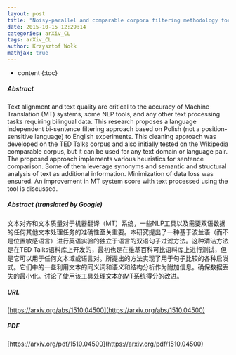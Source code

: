 ```yaml
---
layout: post
title: "Noisy-parallel and comparable corpora filtering methodology for the extraction of bi-lingual equivalent data at sentence level"
date: 2015-10-15 12:29:14
categories: arXiv_CL
tags: arXiv_CL
author: Krzysztof Wołk
mathjax: true
---
```


* content
{:toc}

##### Abstract
Text alignment and text quality are critical to the accuracy of Machine Translation (MT) systems, some NLP tools, and any other text processing tasks requiring bilingual data. This research proposes a language independent bi-sentence filtering approach based on Polish (not a position-sensitive language) to English experiments. This cleaning approach was developed on the TED Talks corpus and also initially tested on the Wikipedia comparable corpus, but it can be used for any text domain or language pair. The proposed approach implements various heuristics for sentence comparison. Some of them leverage synonyms and semantic and structural analysis of text as additional information. Minimization of data loss was ensured. An improvement in MT system score with text processed using the tool is discussed.

##### Abstract (translated by Google)
文本对齐和文本质量对于机器翻译（MT）系统，一些NLP工具以及需要双语数据的任何其他文本处理任务的准确性至关重要。本研究提出了一种基于波兰语（而不是位置敏感语言）进行英语实验的独立于语言的双语句子过滤方法。这种清洁方法是在TED Talks语料库上开发的，最初也是在维基百科可比语料库上进行测试，但是它可以用于任何文本域或语言对。所提出的方法实现了用于句子比较的各种启发式。它们中的一些利用文本的同义词和语义和结构分析作为附加信息。确保数据丢失的最小化。讨论了使用该工具处理文本的MT系统得分的改进。

##### URL
[https://arxiv.org/abs/1510.04500](https://arxiv.org/abs/1510.04500)

##### PDF
[https://arxiv.org/pdf/1510.04500](https://arxiv.org/pdf/1510.04500)

